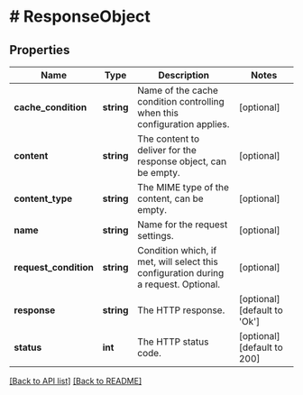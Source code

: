 # # ResponseObject

## Properties

Name | Type | Description | Notes
------------ | ------------- | ------------- | -------------
**cache_condition** | **string** | Name of the cache condition controlling when this configuration applies. | [optional]
**content** | **string** | The content to deliver for the response object, can be empty. | [optional]
**content_type** | **string** | The MIME type of the content, can be empty. | [optional]
**name** | **string** | Name for the request settings. | [optional]
**request_condition** | **string** | Condition which, if met, will select this configuration during a request. Optional. | [optional]
**response** | **string** | The HTTP response. | [optional] [default to 'Ok']
**status** | **int** | The HTTP status code. | [optional] [default to 200]

[[Back to API list]](../../README.md#endpoints) [[Back to README]](../../README.md)
